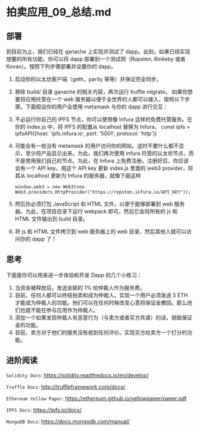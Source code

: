 # 拍卖应用_09_总结.md

## 部署
到目前为止，我们已经在 ganache 上实现并测试了 dapp。此刻，如果已经实现想要的所有功能，你可以将 dapp 部署到一个测试网（Ropsten, Rinkeby 或者 Kovan）。按照下列步骤部署并设置你的 dapp。

1. 启动你的以太坊客户端（geth，parity 等等）并保证完全同步。
2. 移除 build/ 目录 ganache 的相关内容，再次运行 truffle migrate。
如果你想要将应用托管在一个 web 服务器以便于全世界的人都可以接入，按照以下步骤。下面假设你的用户会使用 metamask 与你的 dapp 进行交互：

1. 不必运行你自己的 IPFS 节点，你可以使用像 Infura 这样的免费托管服务。在你的 index.js 中，将 IPFS 的配置从 localhost 替换为 Infura。
const ipfs = ipfsAPI({host: 'ipfs.infura.io', port: '5001', protocol: 'http'})
2. 可能会有一些没有 metamask 的用户访问你的网站。这时不要什么都不显示，至少将产品显示出来。为此，我们再次使用 infura 托管的以太坊节点，而不是使用我们自己的节点。为此，在 Infura 上免费注册。注册好后，你应该会有一个 API key。用这个 API key 更新 index.js 里面的 web3 provider，将其从 localhost 更新为 Infura 的服务器，就像下面这样
    ```
    window.web3 = new Web3(new Web3.providers.HttpProvider("https://ropsten.infura.io/API_KEY"));
    ```
3. 然后你必须打包 JavaScript 和 HTML 文件，以便于能够部署到 web 服务器。为此，在项目目录下运行 webpack 即可，然后它会将所有的 js 和 HTML 文件输出到 build 目录。
4. 将 js 和 HTML 文件拷贝到 web 服务器上的 web 目录，然后其他人就可以访问你的 dapp 了！
## 思考
下面是你可以用来进一步体验和开发 Dapp 的几个小练习：

1. 当资金被释放后，发送金额的 1% 给仲裁人作为服务费。
2.  目前，任何人都可以终结拍卖和成为仲裁人。实现一个用户必须发送 5 ETH 才能成为仲裁人的功能。他们可以在任何时候改变心意将保证金撤回。那么他们也就不能在参与应用作为仲裁人。
3. 添加一个如果发现仲裁人有恶意行为（与卖方或者买方共谋）的话，销毁保证金的功能。
4. 目前，卖方对于他们的服务没有收到任何评价。实现买方给卖方一个打分的功能。

## 进阶阅读
`Solidity Docs`: https://solidity.readthedocs.io/en/develop/

`Truffle Docs`: http://truffleframework.com/docs/

`Ethereum Yellow Paper`: https://ethereum.github.io/yellowpaper/paper.pdf

`IPFS Docs`: https://ipfs.io/docs/

`MongoDB Docs`: https://docs.mongodb.com/manual/